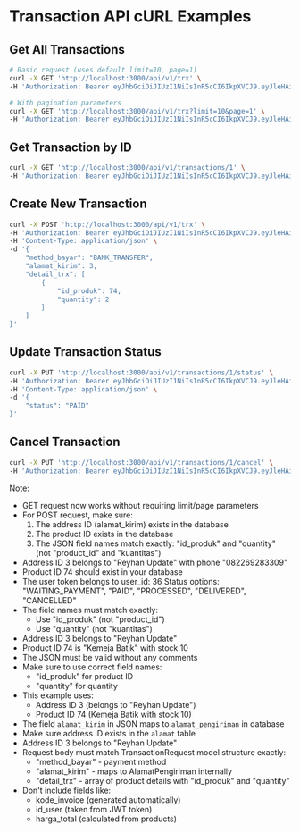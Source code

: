 # Transaction API cURL Examples

## Get All Transactions

```bash
# Basic request (uses default limit=10, page=1)
curl -X GET 'http://localhost:3000/api/v1/trx' \
-H 'Authorization: Bearer eyJhbGciOiJIUzI1NiIsInR5cCI6IkpXVCJ9.eyJleHAiOjE3NDQ1MzAzNDAsImlzX2FkbWluIjp0cnVlLCJ1c2VyX2lkIjozNn0.-bEMCd7zed5LRsXWzbntOPWRq8-q6wkWbHSBuZFxZTY'

# With pagination parameters
curl -X GET 'http://localhost:3000/api/v1/trx?limit=10&page=1' \
-H 'Authorization: Bearer eyJhbGciOiJIUzI1NiIsInR5cCI6IkpXVCJ9.eyJleHAiOjE3NDQ1MzAzNDAsImlzX2FkbWluIjp0cnVlLCJ1c2VyX2lkIjozNn0.-bEMCd7zed5LRsXWzbntOPWRq8-q6wkWbHSBuZFxZTY'
```

## Get Transaction by ID

```bash
curl -X GET 'http://localhost:3000/api/v1/transactions/1' \
-H 'Authorization: Bearer eyJhbGciOiJIUzI1NiIsInR5cCI6IkpXVCJ9.eyJleHAiOjE3NDQ1MzAzNDAsImlzX2FkbWluIjp0cnVlLCJ1c2VyX2lkIjozNn0.-bEMCd7zed5LRsXWzbntOPWRq8-q6wkWbHSBuZFxZTY'
```

## Create New Transaction

```bash
curl -X POST 'http://localhost:3000/api/v1/trx' \
-H 'Authorization: Bearer eyJhbGciOiJIUzI1NiIsInR5cCI6IkpXVCJ9.eyJleHAiOjE3NDQ1MzAzNDAsImlzX2FkbWluIjp0cnVlLCJ1c2VyX2lkIjozNn0.-bEMCd7zed5LRsXWzbntOPWRq8-q6wkWbHSBuZFxZTY' \
-H 'Content-Type: application/json' \
-d '{
    "method_bayar": "BANK_TRANSFER",
    "alamat_kirim": 3,
    "detail_trx": [
        {
            "id_produk": 74,
            "quantity": 2
        }
    ]
}'
```

## Update Transaction Status

```bash
curl -X PUT 'http://localhost:3000/api/v1/transactions/1/status' \
-H 'Authorization: Bearer eyJhbGciOiJIUzI1NiIsInR5cCI6IkpXVCJ9.eyJleHAiOjE3NDQ1MzAzNDAsImlzX2FkbWluIjp0cnVlLCJ1c2VyX2lkIjozNn0.-bEMCd7zed5LRsXWzbntOPWRq8-q6wkWbHSBuZFxZTY' \
-H 'Content-Type: application/json' \
-d '{
    "status": "PAID"
}'
```

## Cancel Transaction

```bash
curl -X PUT 'http://localhost:3000/api/v1/transactions/1/cancel' \
-H 'Authorization: Bearer eyJhbGciOiJIUzI1NiIsInR5cCI6IkpXVCJ9.eyJleHAiOjE3NDQ1MzAzNDAsImlzX2FkbWluIjp0cnVlLCJ1c2VyX2lkIjozNn0.-bEMCd7zed5LRsXWzbntOPWRq8-q6wkWbHSBuZFxZTY'
```

Note:

- GET request now works without requiring limit/page parameters
- For POST request, make sure:
  1. The address ID (alamat_kirim) exists in the database
  2. The product ID exists in the database
  3. The JSON field names match exactly: "id_produk" and "quantity" (not "product_id" and "kuantitas")
- Address ID 3 belongs to "Reyhan Update" with phone "082269283309"
- Product ID 74 should exist in your database
- The user token belongs to user_id: 36
  Status options: "WAITING_PAYMENT", "PAID", "PROCESSED", "DELIVERED", "CANCELLED"
- The field names must match exactly:
  - Use "id_produk" (not "product_id")
  - Use "quantity" (not "kuantitas")
- Address ID 3 belongs to "Reyhan Update"
- Product ID 74 is "Kemeja Batik" with stock 10
- The JSON must be valid without any comments
- Make sure to use correct field names:
  - "id_produk" for product ID
  - "quantity" for quantity
- This example uses:
  - Address ID 3 (belongs to "Reyhan Update")
  - Product ID 74 (Kemeja Batik with stock 10)
- The field `alamat_kirim` in JSON maps to `alamat_pengiriman` in database
- Make sure address ID exists in the `alamat` table
- Address ID 3 belongs to "Reyhan Update"
- Request body must match TransactionRequest model structure exactly:
  - "method_bayar" - payment method
  - "alamat_kirim" - maps to AlamatPengiriman internally
  - "detail_trx" - array of product details with "id_produk" and "quantity"
- Don't include fields like:
  - kode_invoice (generated automatically)
  - id_user (taken from JWT token)
  - harga_total (calculated from products)
